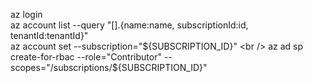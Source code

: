 az login
<br /> az account list --query "[].{name:name, subscriptionId:id, tenantId:tenantId}"
<br /> az account set --subscription="${SUBSCRIPTION_ID}"
<br /> az ad sp create-for-rbac --role="Contributor" --scopes="/subscriptions/${SUBSCRIPTION_ID}"
